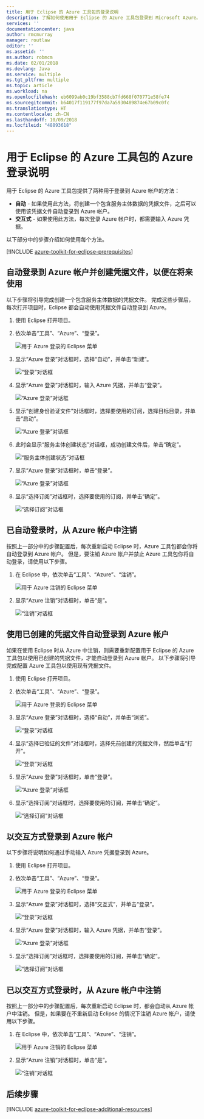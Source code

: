 ```yaml
---
title: 用于 Eclipse 的 Azure 工具包的登录说明
description: 了解如何使用用于 Eclipse 的 Azure 工具包登录到 Microsoft Azure。
services: ''
documentationcenter: java
author: rmcmurray
manager: routlaw
editor: ''
ms.assetid: ''
ms.author: robmcm
ms.date: 02/01/2018
ms.devlang: Java
ms.service: multiple
ms.tgt_pltfrm: multiple
ms.topic: article
ms.workload: na
ms.openlocfilehash: eb6099ab0c19bf3588cb7fd668f070771e58fe74
ms.sourcegitcommit: b64017f119177f97da7a5930489874e67b09c0fc
ms.translationtype: HT
ms.contentlocale: zh-CN
ms.lasthandoff: 10/09/2018
ms.locfileid: "48893618"
---
```

# <a name="azure-sign-in-instructions-for-the-azure-toolkit-for-eclipse"></a>用于 Eclipse 的 Azure 工具包的 Azure 登录说明

用于 Eclipse 的 Azure 工具包提供了两种用于登录到 Azure 帐户的方法：

  * **自动** - 如果使用此方法，将创建一个包含服务主体数据的凭据文件，之后可以使用该凭据文件自动登录到 Azure 帐户。
  * **交互式** - 如果使用此方法，每次登录 Azure 帐户时，都需要输入 Azure 凭据。

以下部分中的步骤介绍如何使用每个方法。

[!INCLUDE [azure-toolkit-for-eclipse-prerequisites](../includes/azure-toolkit-for-eclipse-prerequisites.md)]

## <a name="signing-into-your-azure-account-automatically-and-creating-a-credentials-file-to-use-in-the-future"></a>自动登录到 Azure 帐户并创建凭据文件，以便在将来使用

以下步骤将引导完成创建一个包含服务主体数据的凭据文件。 完成这些步骤后，每次打开项目时，Eclipse 都会自动使用凭据文件自动登录到 Azure。

1. 使用 Eclipse 打开项目。

1. 依次单击“工具”、“Azure”、“登录”。

   ![用于 Azure 登录的 Eclipse 菜单][A01]

1. 显示“Azure 登录”对话框时，选择“自动”，并单击“新建”。

   ![“登录”对话框][A02]

1. 显示“Azure 登录”对话框时，输入 Azure 凭据，并单击“登录”。

   ![“Azure 登录”对话框][A03]

1. 显示“创建身份验证文件”对话框时，选择要使用的订阅，选择目标目录，并单击“启动”。

   ![“Azure 登录”对话框][A04]

1. 此时会显示“服务主体创建状态”对话框，成功创建文件后，单击“确定”。

   ![“服务主体创建状态”对话框][A05]

1. 显示“Azure 登录”对话框时，单击“登录”。

   ![“Azure 登录”对话框][A06]

1. 显示“选择订阅”对话框时，选择要使用的订阅，并单击“确定”。

   ![“选择订阅”对话框][A07]

## <a name="signing-out-of-your-azure-account-when-you-signed-in-automatically"></a>已自动登录时，从 Azure 帐户中注销

按照上一部分中的步骤配置后，每次重新启动 Eclipse 时，Azure 工具包都会你将自动登录到 Azure 帐户。 但是，要注销 Azure 帐户并禁止 Azure 工具包你将自动登录，请使用以下步骤。

1. 在 Eclipse 中，依次单击“工具”、“Azure”、“注销”。

   ![用于 Azure 注销的 Eclipse 菜单][L01]

1. 显示“Azure 注销”对话框时，单击“是”。

   ![“注销”对话框][L03]

## <a name="signing-into-your-azure-account-automatically-using-a-credentials-file-which-you-have-already-created"></a>使用已创建的凭据文件自动登录到 Azure 帐户

如果在使用 Eclipse 时从 Azure 中注销，则需要重新配置用于 Eclipse 的 Azure 工具包以使用已创建的凭据文件，才能自动登录到 Azure 帐户。 以下步骤将引导完成配置 Azure 工具包以使用现有凭据文件。

1. 使用 Eclipse 打开项目。

1. 依次单击“工具”、“Azure”、“登录”。

   ![用于 Azure 登录的 Eclipse 菜单][A01]

1. 显示“Azure 登录”对话框时，选择“自动”，并单击“浏览”。

   ![“登录”对话框][A02]

1. 显示“选择已验证的文件”对话框时，选择先前创建的凭据文件，然后单击“打开”。

   ![“登录”对话框][A08]

1. 显示“Azure 登录”对话框时，单击“登录”。

   ![“Azure 登录”对话框][A06]

1. 显示“选择订阅”对话框时，选择要使用的订阅，并单击“确定”。

   ![“选择订阅”对话框][A07]

## <a name="signing-into-your-azure-account-interactively"></a>以交互方式登录到 Azure 帐户

以下步骤将说明如何通过手动输入 Azure 凭据登录到 Azure。

1. 使用 Eclipse 打开项目。

1. 依次单击“工具”、“Azure”、“登录”。

   ![用于 Azure 登录的 Eclipse 菜单][I01]

1. 显示“Azure 登录”对话框时，选择“交互式”，并单击“登录”。

   ![“登录”对话框][I02]

1. 显示“Azure 登录”对话框时，输入 Azure 凭据，并单击“登录”。

   ![“Azure 登录”对话框][I03]

1. 显示“选择订阅”对话框时，选择要使用的订阅，并单击“确定”。

   ![“选择订阅”对话框][I04]

## <a name="signing-out-of-your-azure-account-when-you-signed-in-interactively"></a>已以交互方式登录时，从 Azure 帐户中注销

按照上一部分中的步骤配置后，每次重新启动 Eclipse 时，都会自动从 Azure 帐户中注销。 但是，如果要在不重新启动 Eclipse 的情况下注销 Azure 帐户，请使用以下步骤。

1. 在 Eclipse 中，依次单击“工具”、“Azure”、“注销”。

   ![用于 Azure 注销的 Eclipse 菜单][L01]

1. 显示“Azure 注销”对话框时，单击“是”。

   ![“注销”对话框][L02]

## <a name="next-steps"></a>后续步骤

[!INCLUDE [azure-toolkit-for-eclipse-additional-resources](../includes/azure-toolkit-for-eclipse-additional-resources.md)]

<!-- URL List -->


<!-- IMG List -->

[I01]: media/azure-toolkit-for-eclipse-sign-in-instructions/I01.png
[I02]: media/azure-toolkit-for-eclipse-sign-in-instructions/I02.png
[I03]: media/azure-toolkit-for-eclipse-sign-in-instructions/I03.png
[I04]: media/azure-toolkit-for-eclipse-sign-in-instructions/I04.png

[A01]: media/azure-toolkit-for-eclipse-sign-in-instructions/A01.png
[A02]: media/azure-toolkit-for-eclipse-sign-in-instructions/A02.png
[A03]: media/azure-toolkit-for-eclipse-sign-in-instructions/A03.png
[A04]: media/azure-toolkit-for-eclipse-sign-in-instructions/A04.png
[A05]: media/azure-toolkit-for-eclipse-sign-in-instructions/A05.png
[A06]: media/azure-toolkit-for-eclipse-sign-in-instructions/A06.png
[A07]: media/azure-toolkit-for-eclipse-sign-in-instructions/A07.png
[A08]: media/azure-toolkit-for-eclipse-sign-in-instructions/A08.png

[L01]: media/azure-toolkit-for-eclipse-sign-in-instructions/L01.png
[L02]: media/azure-toolkit-for-eclipse-sign-in-instructions/L02.png
[L03]: media/azure-toolkit-for-eclipse-sign-in-instructions/L03.png
